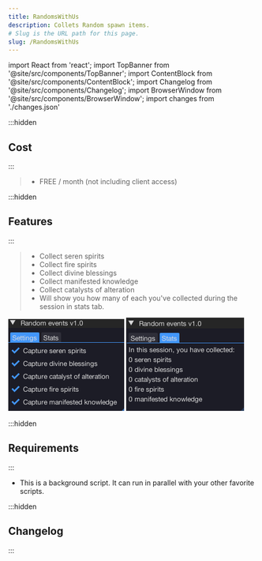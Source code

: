 ```yaml
---
title: RandomsWithUs
description: Collets Random spawn items.
# Slug is the URL path for this page.
slug: /RandomsWithUs
---
```


import React from 'react';
import TopBanner from '@site/src/components/TopBanner';
import ContentBlock from '@site/src/components/ContentBlock';
import Changelog from '@site/src/components/Changelog';
import BrowserWindow from '@site/src/components/BrowserWindow';
import changes from './changes.json'

<TopBanner title="RandomsWithUs" version="v1.0.6" author="BotWithUs" offical="OFFICAL SCRIPT" skill="Necromancy">
</TopBanner>

:::hidden

## Cost

:::

<ContentBlock title="Cost">

> - FREE / month (not including client access)

</ContentBlock>

:::hidden

## Features

:::

<ContentBlock title="Features">

> - Collect seren spirits
> - Collect fire spirits
> - Collect divine blessings
> - Collect manifested knowledge
> - Collect catalysts of alteration
> - Will show you how many of each you've collected during the session in stats tab.

![Example](01randomswithus.png)
![Example](02randomswithus.png)

</ContentBlock>

:::hidden

## Requirements

:::
<ContentBlock title="Requirements">

- This is a background script. It can run in parallel with your other favorite scripts.

</ContentBlock>

:::hidden

## Changelog

:::

<Changelog changes={changes}>

</Changelog>
